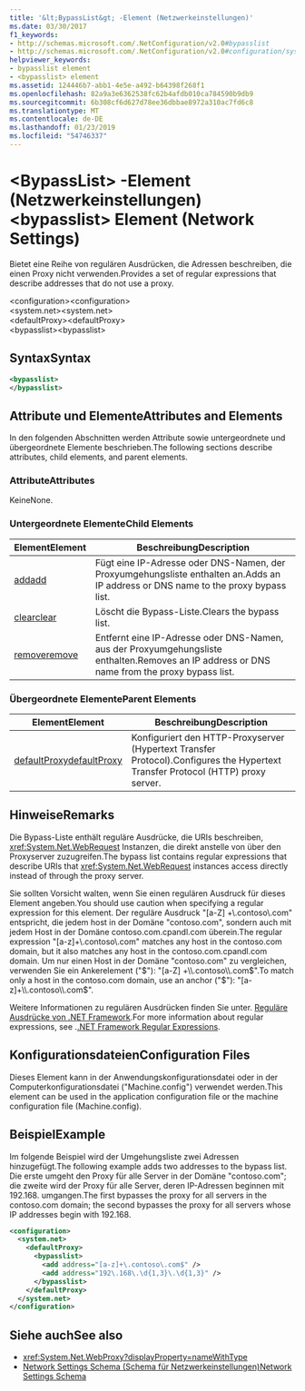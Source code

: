 ```yaml
---
title: '&lt;BypassList&gt; -Element (Netzwerkeinstellungen)'
ms.date: 03/30/2017
f1_keywords:
- http://schemas.microsoft.com/.NetConfiguration/v2.0#bypasslist
- http://schemas.microsoft.com/.NetConfiguration/v2.0#configuration/system.net/defaultProxy/bypasslist
helpviewer_keywords:
- bypasslist element
- <bypasslist> element
ms.assetid: 124446b7-abb1-4e5e-a492-b64398f268f1
ms.openlocfilehash: 82a9a3e6362538fc62b4afdb010ca784590b9db9
ms.sourcegitcommit: 6b308cf6d627d78ee36dbbae8972a310ac7fd6c8
ms.translationtype: MT
ms.contentlocale: de-DE
ms.lasthandoff: 01/23/2019
ms.locfileid: "54746337"
---
```

# <a name="ltbypasslistgt-element-network-settings"></a><span data-ttu-id="86840-102">&lt;BypassList&gt; -Element (Netzwerkeinstellungen)</span><span class="sxs-lookup"><span data-stu-id="86840-102">&lt;bypasslist&gt; Element (Network Settings)</span></span>
<span data-ttu-id="86840-103">Bietet eine Reihe von regulären Ausdrücken, die Adressen beschreiben, die einen Proxy nicht verwenden.</span><span class="sxs-lookup"><span data-stu-id="86840-103">Provides a set of regular expressions that describe addresses that do not use a proxy.</span></span>  
  
 <span data-ttu-id="86840-104">\<configuration></span><span class="sxs-lookup"><span data-stu-id="86840-104">\<configuration></span></span>  
<span data-ttu-id="86840-105">\<system.net></span><span class="sxs-lookup"><span data-stu-id="86840-105">\<system.net></span></span>  
<span data-ttu-id="86840-106">\<defaultProxy></span><span class="sxs-lookup"><span data-stu-id="86840-106">\<defaultProxy></span></span>  
<span data-ttu-id="86840-107">\<bypasslist></span><span class="sxs-lookup"><span data-stu-id="86840-107">\<bypasslist></span></span>  
  
## <a name="syntax"></a><span data-ttu-id="86840-108">Syntax</span><span class="sxs-lookup"><span data-stu-id="86840-108">Syntax</span></span>  
  
```xml  
<bypasslist>   
</bypasslist>  
```  
  
## <a name="attributes-and-elements"></a><span data-ttu-id="86840-109">Attribute und Elemente</span><span class="sxs-lookup"><span data-stu-id="86840-109">Attributes and Elements</span></span>  
 <span data-ttu-id="86840-110">In den folgenden Abschnitten werden Attribute sowie untergeordnete und übergeordnete Elemente beschrieben.</span><span class="sxs-lookup"><span data-stu-id="86840-110">The following sections describe attributes, child elements, and parent elements.</span></span>  
  
### <a name="attributes"></a><span data-ttu-id="86840-111">Attribute</span><span class="sxs-lookup"><span data-stu-id="86840-111">Attributes</span></span>  
 <span data-ttu-id="86840-112">Keine</span><span class="sxs-lookup"><span data-stu-id="86840-112">None.</span></span>  
  
### <a name="child-elements"></a><span data-ttu-id="86840-113">Untergeordnete Elemente</span><span class="sxs-lookup"><span data-stu-id="86840-113">Child Elements</span></span>  
  
|<span data-ttu-id="86840-114">**Element**</span><span class="sxs-lookup"><span data-stu-id="86840-114">**Element**</span></span>|<span data-ttu-id="86840-115">**Beschreibung**</span><span class="sxs-lookup"><span data-stu-id="86840-115">**Description**</span></span>|  
|-----------------|---------------------|  
|[<span data-ttu-id="86840-116">add</span><span class="sxs-lookup"><span data-stu-id="86840-116">add</span></span>](../../../../../docs/framework/configure-apps/file-schema/network/add-element-for-bypasslist-network-settings.md)|<span data-ttu-id="86840-117">Fügt eine IP-Adresse oder DNS-Namen, der Proxyumgehungsliste enthalten an.</span><span class="sxs-lookup"><span data-stu-id="86840-117">Adds an IP address or DNS name to the proxy bypass list.</span></span>|  
|[<span data-ttu-id="86840-118">clear</span><span class="sxs-lookup"><span data-stu-id="86840-118">clear</span></span>](../../../../../docs/framework/configure-apps/file-schema/network/clear-element-for-bypasslist-network-settings.md)|<span data-ttu-id="86840-119">Löscht die Bypass-Liste.</span><span class="sxs-lookup"><span data-stu-id="86840-119">Clears the bypass list.</span></span>|  
|[<span data-ttu-id="86840-120">remove</span><span class="sxs-lookup"><span data-stu-id="86840-120">remove</span></span>](../../../../../docs/framework/configure-apps/file-schema/network/remove-element-for-bypasslist-network-settings.md)|<span data-ttu-id="86840-121">Entfernt eine IP-Adresse oder DNS-Namen, aus der Proxyumgehungsliste enthalten.</span><span class="sxs-lookup"><span data-stu-id="86840-121">Removes an IP address or DNS name from the proxy bypass list.</span></span>|  
  
### <a name="parent-elements"></a><span data-ttu-id="86840-122">Übergeordnete Elemente</span><span class="sxs-lookup"><span data-stu-id="86840-122">Parent Elements</span></span>  
  
|<span data-ttu-id="86840-123">**Element**</span><span class="sxs-lookup"><span data-stu-id="86840-123">**Element**</span></span>|<span data-ttu-id="86840-124">**Beschreibung**</span><span class="sxs-lookup"><span data-stu-id="86840-124">**Description**</span></span>|  
|-----------------|---------------------|  
|[<span data-ttu-id="86840-125">defaultProxy</span><span class="sxs-lookup"><span data-stu-id="86840-125">defaultProxy</span></span>](../../../../../docs/framework/configure-apps/file-schema/network/defaultproxy-element-network-settings.md)|<span data-ttu-id="86840-126">Konfiguriert den HTTP-Proxyserver (Hypertext Transfer Protocol).</span><span class="sxs-lookup"><span data-stu-id="86840-126">Configures the Hypertext Transfer Protocol (HTTP) proxy server.</span></span>|  
  
## <a name="remarks"></a><span data-ttu-id="86840-127">Hinweise</span><span class="sxs-lookup"><span data-stu-id="86840-127">Remarks</span></span>  
 <span data-ttu-id="86840-128">Die Bypass-Liste enthält reguläre Ausdrücke, die URIs beschreiben, <xref:System.Net.WebRequest> Instanzen, die direkt anstelle von über den Proxyserver zuzugreifen.</span><span class="sxs-lookup"><span data-stu-id="86840-128">The bypass list contains regular expressions that describe URIs that <xref:System.Net.WebRequest> instances access directly instead of through the proxy server.</span></span>  
  
 <span data-ttu-id="86840-129">Sie sollten Vorsicht walten, wenn Sie einen regulären Ausdruck für dieses Element angeben.</span><span class="sxs-lookup"><span data-stu-id="86840-129">You should use caution when specifying a regular expression for this element.</span></span> <span data-ttu-id="86840-130">Der reguläre Ausdruck "[a-Z] +\\.contoso\\.com" entspricht, die jedem host in der Domäne "contoso.com", sondern auch mit jedem Host in der Domäne contoso.com.cpandl.com überein.</span><span class="sxs-lookup"><span data-stu-id="86840-130">The regular expression "[a-z]+\\.contoso\\.com" matches any host in the contoso.com domain, but it also matches any host in the contoso.com.cpandl.com domain.</span></span> <span data-ttu-id="86840-131">Um nur einen Host in der Domäne "contoso.com" zu vergleichen, verwenden Sie ein Ankerelement ("$"): "[a-Z] +\\.contoso\\.com$".</span><span class="sxs-lookup"><span data-stu-id="86840-131">To match only a host in the contoso.com domain, use an anchor ("$"): "[a-z]+\\.contoso\\.com$".</span></span>  
  
 <span data-ttu-id="86840-132">Weitere Informationen zu regulären Ausdrücken finden Sie unter. [Reguläre Ausdrücke von .NET Framework](../../../../../docs/standard/base-types/regular-expressions.md).</span><span class="sxs-lookup"><span data-stu-id="86840-132">For more information about regular expressions, see .[.NET Framework Regular Expressions](../../../../../docs/standard/base-types/regular-expressions.md).</span></span>  
  
## <a name="configuration-files"></a><span data-ttu-id="86840-133">Konfigurationsdateien</span><span class="sxs-lookup"><span data-stu-id="86840-133">Configuration Files</span></span>  
 <span data-ttu-id="86840-134">Dieses Element kann in der Anwendungskonfigurationsdatei oder in der Computerkonfigurationsdatei ("Machine.config") verwendet werden.</span><span class="sxs-lookup"><span data-stu-id="86840-134">This element can be used in the application configuration file or the machine configuration file (Machine.config).</span></span>  
  
## <a name="example"></a><span data-ttu-id="86840-135">Beispiel</span><span class="sxs-lookup"><span data-stu-id="86840-135">Example</span></span>  
 <span data-ttu-id="86840-136">Im folgende Beispiel wird der Umgehungsliste zwei Adressen hinzugefügt.</span><span class="sxs-lookup"><span data-stu-id="86840-136">The following example adds two addresses to the bypass list.</span></span> <span data-ttu-id="86840-137">Die erste umgeht den Proxy für alle Server in der Domäne "contoso.com"; die zweite wird der Proxy für alle Server, deren IP-Adressen beginnen mit 192.168. umgangen.</span><span class="sxs-lookup"><span data-stu-id="86840-137">The first bypasses the proxy for all servers in the contoso.com domain; the second bypasses the proxy for all servers whose IP addresses begin with 192.168.</span></span>  
  
```xml  
<configuration>  
  <system.net>  
    <defaultProxy>  
      <bypasslist>  
        <add address="[a-z]+\.contoso\.com$" />  
        <add address="192\.168\.\d{1,3}\.\d{1,3}" />  
      </bypasslist>  
    </defaultProxy>  
  </system.net>  
</configuration>  
```  
  
## <a name="see-also"></a><span data-ttu-id="86840-138">Siehe auch</span><span class="sxs-lookup"><span data-stu-id="86840-138">See also</span></span>
- <xref:System.Net.WebProxy?displayProperty=nameWithType>
- [<span data-ttu-id="86840-139">Network Settings Schema (Schema für Netzwerkeinstellungen)</span><span class="sxs-lookup"><span data-stu-id="86840-139">Network Settings Schema</span></span>](../../../../../docs/framework/configure-apps/file-schema/network/index.md)
